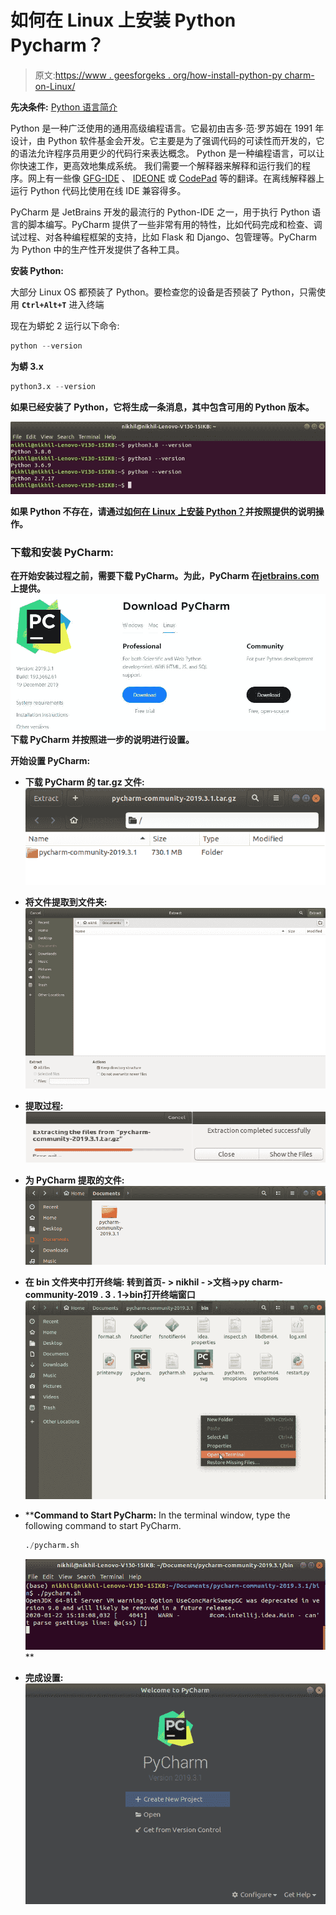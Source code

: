 # 如何在 Linux 上安装 Python Pycharm？

> 原文:[https://www . geesforgeks . org/how-install-python-py charm-on-Linux/](https://www.geeksforgeeks.org/how-to-install-python-pycharm-on-linux/)

**先决条件:** [Python 语言简介](https://www.geeksforgeeks.org/python-language-introduction/)

Python 是一种广泛使用的通用高级编程语言。它最初由吉多·范·罗苏姆在 1991 年设计，由 Python 软件基金会开发。它主要是为了强调代码的可读性而开发的，它的语法允许程序员用更少的代码行来表达概念。
Python 是一种编程语言，可以让你快速工作，更高效地集成系统。
我们需要一个解释器来解释和运行我们的程序。网上有一些像 [GFG-IDE](https://ide.geeksforgeeks.org/) 、 [IDEONE](http://ideone.com/) 或 [CodePad](http://codepad.org/) 等的翻译。在离线解释器上运行 Python 代码比使用在线 IDE 兼容得多。

PyCharm 是 JetBrains 开发的最流行的 Python-IDE 之一，用于执行 Python 语言的脚本编写。PyCharm 提供了一些非常有用的特性，比如代码完成和检查、调试过程、对各种编程框架的支持，比如 Flask 和 Django、包管理等。PyCharm 为 Python 中的生产性开发提供了各种工具。

**安装 Python:**

大部分 Linux OS 都预装了 Python。要检查您的设备是否预装了 Python，只需使用 **`Ctrl+Alt+T`** 进入终端

现在为蟒蛇 2 运行以下命令:

```py
python --version 
```

****为蟒 3.x****

```py
python3.x --version 
```

**如果已经安装了 Python，它将生成一条消息，其中包含可用的 Python 版本。**

**![Check-python-version-for-linux](img/ad46aa6e08d688c41863a0aee4f12ded.png)**

**如果 Python 不存在，请通过[如何在 Linux 上安装 Python？](https://www.geeksforgeeks.org/how-to-install-python-on-linux/)并按照提供的说明操作。**

### **下载和安装 PyCharm:**

**在开始安装过程之前，需要下载 PyCharm。为此，PyCharm 在[jetbrains.com](https://www.jetbrains.com/pycharm/download/#section=windows)上提供。
![](img/3e9d49284f797ae42e57c83beaf184ab.png)
下载 PyCharm 并按照进一步的说明进行设置。**

****开始设置 PyCharm:****

*   ****下载 PyCharm 的 tar.gz 文件:**
    ![Download tar.gz file for PyCharm](img/104780999383de8e173ce0c11d7c9a24.png)**
*   ****将文件提取到文件夹:**
    ![Extract Files to a Folder](img/935e879107ca0ddddd84c342a125f0c1.png)**
*   ****提取过程:**
    ![Extraction Process](img/084480c21cc8b66ac071bfb6f3f7435b.png)**
*   ****为 PyCharm 提取的文件:**
    ![Extracted File for PyCharm](img/b2b705a0cb2a5e6a7eed698052771e84.png)**
*   ****在 bin 文件夹中打开终端:**
    转到**首页- > nikhil - >文档->py charm-community-2019 . 3 . 1->bin**打开终端窗口
    ![Opening Terminal Window](img/eb58c2c176233ff49b13265dee4ce524.png)**
*   ****Command to Start PyCharm:**
    In the terminal window, type the following command to start PyCharm.

    ```py
    ./pycharm.sh
    ```

    ![Command to Start PyCharm](img/baacc50eb72f47e49ad53f05c3053a86.png)** 
*   ****完成设置:**
    ![Finished Setting up PyCharm](img/b69361d25bc6d19c79e813af59c651e2.png)**
